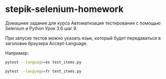 # stepik-selenium-homework

Домашнее задание для курса Автоматизация тестирования с помощью Selenium и Python
Урок 3.6 шаг 9.

При запуске тестов можно указать язык, который будет передаваться в заголовке браузера Accept-Language.

Например:

```bash
pytest --language=es test_items.py
```

```bash
pytest --language=fr test_items.py
```